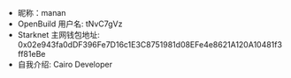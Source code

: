 - 昵称：manan 
- OpenBuild 用户名: tNvC7gVz
- Starknet 主网钱包地址: 0x02e943fa0dDF396Fe7D16c1E3C8751981d08EFe4e8621A120A10481f3ff81eBe
- 自我介绍: Cairo Developer
